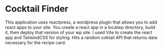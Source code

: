# Cocktail Finder

This application uses reactpress, a wordpress plugin that allows you to add react apps to your site. You create a react app in a localwp directory, build it, then deploy that version of your wp site. I used Vite to create the react app and TailwindCSS for styling. Hits a random coktail API that returns data necessary for the recipe card.
